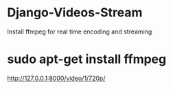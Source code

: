 # Django-Videos-Stream

Install ffmpeg for real time encoding and streaming

# sudo apt-get install ffmpeg

http://127.0.0.1:8000/video/1/720p/

